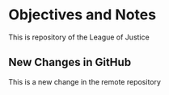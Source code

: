 # Objectives and Notes

This is repository of the League of Justice

## New Changes in GitHub

This is a new change in the remote repository
